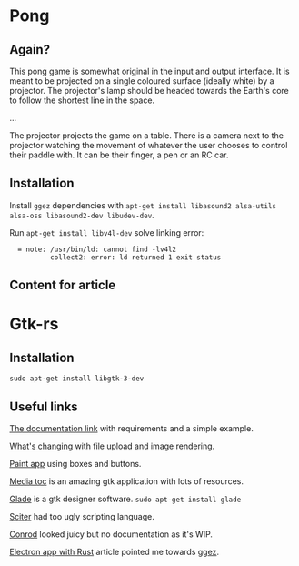 # Pong

## Again?

This pong game is somewhat original in the input and output interface. It is meant to be projected on a single coloured surface (ideally white) by a projector. The projector's lamp should be headed towards the Earth's core to follow the shortest line in the space.

...

The projector projects the game on a table. There is a camera next to the projector watching the movement of whatever the user chooses to control their paddle with. It can be their finger, a pen or an RC car.

## Installation

Install `ggez` dependencies with `apt-get install libasound2 alsa-utils alsa-oss libasound2-dev libudev-dev`.

Run `apt-get install libv4l-dev` solve linking error:
```
  = note: /usr/bin/ld: cannot find -lv4l2
          collect2: error: ld returned 1 exit status
```

## Content for article

# Gtk-rs

## Installation

`sudo apt-get install libgtk-3-dev`

## Useful links


[The documentation link](http://gtk-rs.org/docs/requirements.html) with requirements and a simple example.

[What's changing](https://github.com/mothsART/whatschanging/blob/master/src/bin/whatschanging.rs) with file upload and image rendering.

[Paint app](https://github.com/pwil3058/mcmmtk/blob/master/src/main.rs) using boxes and buttons.

[Media toc](https://github.com/fengalin/media-toc) is an amazing gtk application with lots of resources.

[Glade](https://prognotes.net/2015/12/installing-gtk-3-and-glade-development-tools-in-linux/) is a gtk designer software. `sudo apt-get install glade`

[Sciter](https://github.com/sciter-sdk/rust-sciter) had too ugly scripting language.

[Conrod](http://blog.piston.rs/2014/08/30/conrod-update/) looked juicy but no documentation as it's WIP.

[Electron app with Rust](https://keminglabs.com/blog/building-a-fast-electron-app-with-rust/) article pointed me towards [ggez](https://github.com/ggez/ggez).
